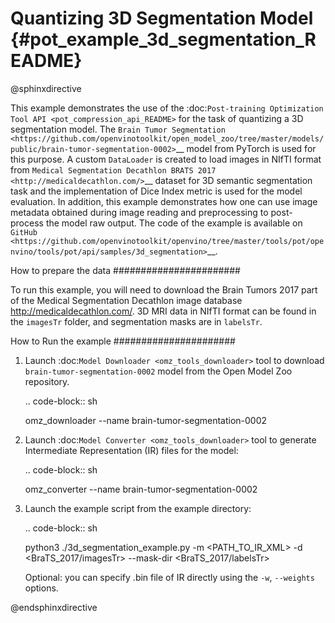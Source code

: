 # Quantizing 3D Segmentation Model {#pot_example_3d_segmentation_README}

@sphinxdirective

This example demonstrates the use of the :doc:`Post-training Optimization Tool API <pot_compression_api_README>` for the task of quantizing a 3D segmentation model.
The `Brain Tumor Segmentation <https://github.com/openvinotoolkit/open_model_zoo/tree/master/models/public/brain-tumor-segmentation-0002>`__ model from PyTorch is used for this purpose. A custom ``DataLoader`` is created to load images in NIfTI format from `Medical Segmentation Decathlon BRATS 2017 <http://medicaldecathlon.com/>`__ dataset for 3D semantic segmentation task and the implementation of Dice Index metric is used for the model evaluation. In addition, this example demonstrates how one can use image metadata obtained during image reading and preprocessing to post-process the model raw output. The code of the example is available on `GitHub <https://github.com/openvinotoolkit/openvino/tree/master/tools/pot/openvino/tools/pot/api/samples/3d_segmentation>`__.

How to prepare the data
#######################

To run this example, you will need to download the Brain Tumors 2017 part of the Medical Segmentation Decathlon image database http://medicaldecathlon.com/.
3D MRI data in NIfTI format can be found in the ``imagesTr`` folder, and segmentation masks are in ``labelsTr``.

How to Run the example
######################

1. Launch :doc:`Model Downloader <omz_tools_downloader>` tool to download ``brain-tumor-segmentation-0002`` model from the Open Model Zoo repository.

   .. code-block:: sh

      omz_downloader --name brain-tumor-segmentation-0002


2. Launch :doc:`Model Converter <omz_tools_downloader>` tool to generate Intermediate Representation (IR) files for the model:

   .. code-block:: sh

      omz_converter --name brain-tumor-segmentation-0002


3. Launch the example script from the example directory:

   .. code-block:: sh

      python3 ./3d_segmentation_example.py -m <PATH_TO_IR_XML> -d <BraTS_2017/imagesTr> --mask-dir <BraTS_2017/labelsTr>


   Optional: you can specify .bin file of IR directly using the ``-w``, ``--weights`` options.

@endsphinxdirective